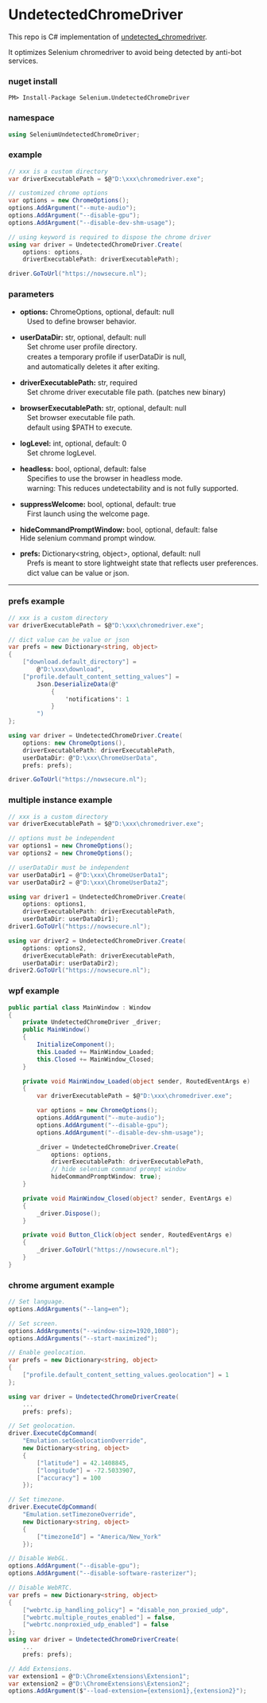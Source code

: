 # UndetectedChromeDriver  

This repo is C# implementation of [undetected_chromedriver](https://github.com/ultrafunkamsterdam/undetected-chromedriver).  

It optimizes Selenium chromedriver to avoid being detected by anti-bot services.  

### nuget install  

```
PM> Install-Package Selenium.UndetectedChromeDriver
```

### namespace  

```C#
using SeleniumUndetectedChromeDriver;
```

### example  

```C#
// xxx is a custom directory
var driverExecutablePath = $@"D:\xxx\chromedriver.exe";

// customized chrome options
var options = new ChromeOptions();
options.AddArgument("--mute-audio");
options.AddArgument("--disable-gpu");
options.AddArgument("--disable-dev-shm-usage");

// using keyword is required to dispose the chrome driver
using var driver = UndetectedChromeDriver.Create(
    options: options,
    driverExecutablePath: driverExecutablePath);

driver.GoToUrl("https://nowsecure.nl");
```  

### parameters  

* **options:** ChromeOptions, optional, default: null  
　Used to define browser behavior.

* **userDataDir:** str, optional, default: null    
　Set chrome user profile directory.  
　creates a temporary profile if userDataDir is null,  
　and automatically deletes it after exiting.  

* **driverExecutablePath:** str, required  
　Set chrome driver executable file path. (patches new binary)

* **browserExecutablePath:** str, optional, default: null  
　Set browser executable file path.  
　default using $PATH to execute.  

* **logLevel:** int, optional, default: 0  
　Set chrome logLevel.  

* **headless:** bool, optional, default: false  
　Specifies to use the browser in headless mode.  
　warning: This reduces undetectability and is not fully supported.  

* **suppressWelcome:** bool, optional, default: true  
　First launch using the welcome page.  

* **hideCommandPromptWindow:** bool, optional, default: false  
Hide selenium command prompt window.

* **prefs:** Dictionary<string, object>, optional, default: null  
　Prefs is meant to store lightweight state that reflects user preferences.  
　dict value can be value or json.

---  

### prefs example  

```C#
// xxx is a custom directory
var driverExecutablePath = $@"D:\xxx\chromedriver.exe";

// dict value can be value or json
var prefs = new Dictionary<string, object>
{
    ["download.default_directory"] =
        @"D:\xxx\download",
    ["profile.default_content_setting_values"] =
        Json.DeserializeData(@"
            {
                'notifications': 1
            }
        ")
};

using var driver = UndetectedChromeDriver.Create(
    options: new ChromeOptions(),
    driverExecutablePath: driverExecutablePath,
    userDataDir: @"D:\xxx\ChromeUserData",
    prefs: prefs);

driver.GoToUrl("https://nowsecure.nl");
```  

### multiple instance example  

```C#
// xxx is a custom directory
var driverExecutablePath = $@"D:\xxx\chromedriver.exe";

// options must be independent
var options1 = new ChromeOptions();
var options2 = new ChromeOptions();

// userDataDir must be independent
var userDataDir1 = @"D:\xxx\ChromeUserData1";
var userDataDir2 = @"D:\xxx\ChromeUserData2";

using var driver1 = UndetectedChromeDriver.Create(
    options: options1,
    driverExecutablePath: driverExecutablePath,
    userDataDir: userDataDir1);
driver1.GoToUrl("https://nowsecure.nl");

using var driver2 = UndetectedChromeDriver.Create(
    options: options2,
    driverExecutablePath: driverExecutablePath,
    userDataDir: userDataDir2);
driver2.GoToUrl("https://nowsecure.nl");
```

### wpf example  

```C#
public partial class MainWindow : Window
{
    private UndetectedChromeDriver _driver;
    public MainWindow()
    {
        InitializeComponent();
        this.Loaded += MainWindow_Loaded;
        this.Closed += MainWindow_Closed;
    }

    private void MainWindow_Loaded(object sender, RoutedEventArgs e)
    {
        var driverExecutablePath = $@"D:\xxx\chromedriver.exe";

        var options = new ChromeOptions();
        options.AddArgument("--mute-audio");
        options.AddArgument("--disable-gpu");
        options.AddArgument("--disable-dev-shm-usage");

        _driver = UndetectedChromeDriver.Create(
            options: options,
            driverExecutablePath: driverExecutablePath,
            // hide selenium command prompt window  
            hideCommandPromptWindow: true);
    }

    private void MainWindow_Closed(object? sender, EventArgs e)
    {
        _driver.Dispose();
    }

    private void Button_Click(object sender, RoutedEventArgs e)
    {
        _driver.GoToUrl("https://nowsecure.nl");
    }
}
```

### chrome argument example  

```C#
// Set language.
options.AddArguments("--lang=en");
```

```C#
// Set screen.
options.AddArguments("--window-size=1920,1080");
options.AddArguments("--start-maximized");
```

```C#
// Enable geolocation.
var prefs = new Dictionary<string, object>
{
    ["profile.default_content_setting_values.geolocation"] = 1
};

using var driver = UndetectedChromeDriverCreate(
    ...
    prefs: prefs);
```

```C#
// Set geolocation.
driver.ExecuteCdpCommand(
    "Emulation.setGeolocationOverride",
    new Dictionary<string, object>
    {
        ["latitude"] = 42.1408845,
        ["longitude"] = -72.5033907,
        ["accuracy"] = 100
    });
```

```C#
// Set timezone.
driver.ExecuteCdpCommand(
    "Emulation.setTimezoneOverride",
    new Dictionary<string, object>
    {
        ["timezoneId"] = "America/New_York"
    });
```

```C#
// Disable WebGL.
options.AddArgument("--disable-gpu");
options.AddArgument("--disable-software-rasterizer");
```

```C#
// Disable WebRTC.
var prefs = new Dictionary<string, object>
{
    ["webrtc.ip_handling_policy"] = "disable_non_proxied_udp",
    ["webrtc.multiple_routes_enabled"] = false,
    ["webrtc.nonproxied_udp_enabled"] = false
};
using var driver = UndetectedChromeDriverCreate(
    ...
    prefs: prefs);
```

```C#
// Add Extensions.
var extension1 = @"D:\ChromeExtensions\Extension1";
var extension2 = @"D:\ChromeExtensions\Extension2";
options.AddArgument($"--load-extension={extension1},{extension2}");
```